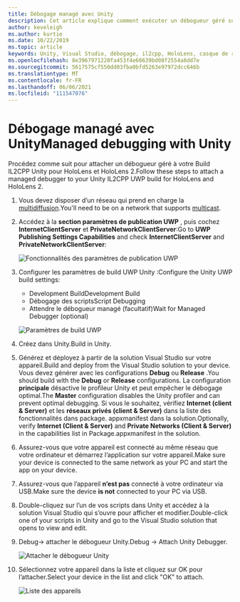```yaml
---
title: Débogage managé avec Unity
description: Cet article explique comment exécuter un débogueur géré sur votre projet UWP IL2CPP Unity.
author: keveleigh
ms.author: kurtie
ms.date: 10/22/2019
ms.topic: article
keywords: Unity, Visual Studio, débogage, il2cpp, HoloLens, casque de réalité mixte, casque Windows Mixed realisation, casque de réalité virtuelle, UWP
ms.openlocfilehash: 8e3967971220fa453f4e60639bd08f2554a8dd7e
ms.sourcegitcommit: 5617575cf550dd03fba0bfd5263e97972dcc646b
ms.translationtype: MT
ms.contentlocale: fr-FR
ms.lasthandoff: 06/06/2021
ms.locfileid: "111547076"
---
```

# <a name="managed-debugging-with-unity"></a><span data-ttu-id="2041e-104">Débogage managé avec Unity</span><span class="sxs-lookup"><span data-stu-id="2041e-104">Managed debugging with Unity</span></span>

<span data-ttu-id="2041e-105">Procédez comme suit pour attacher un débogueur géré à votre Build IL2CPP Unity pour HoloLens et HoloLens 2.</span><span class="sxs-lookup"><span data-stu-id="2041e-105">Follow these steps to attach a managed debugger to your Unity IL2CPP UWP build for HoloLens and HoloLens 2.</span></span>

1. <span data-ttu-id="2041e-106">Vous devez disposer d’un réseau qui prend en charge la [multidiffusion](https://en.wikipedia.org/wiki/Multicast).</span><span class="sxs-lookup"><span data-stu-id="2041e-106">You'll need to be on a network that supports [multicast](https://en.wikipedia.org/wiki/Multicast).</span></span>
2. <span data-ttu-id="2041e-107">Accédez à la **section paramètres de publication UWP** , puis cochez **InternetClientServer** et **PrivateNetworkClientServer**:</span><span class="sxs-lookup"><span data-stu-id="2041e-107">Go to **UWP Publishing Settings Capabilities** and check **InternetClientServer** and **PrivateNetworkClientServer**:</span></span>

    ![Fonctionnalités des paramètres de publication UWP](images/il2cpp-debugging-capabilities.png)

3. <span data-ttu-id="2041e-109">Configurer les paramètres de build UWP Unity :</span><span class="sxs-lookup"><span data-stu-id="2041e-109">Configure the Unity UWP build settings:</span></span>
    - <span data-ttu-id="2041e-110">Development Build</span><span class="sxs-lookup"><span data-stu-id="2041e-110">Development Build</span></span>
    - <span data-ttu-id="2041e-111">Débogage des scripts</span><span class="sxs-lookup"><span data-stu-id="2041e-111">Script Debugging</span></span>
    - <span data-ttu-id="2041e-112">Attendre le débogueur managé (facultatif)</span><span class="sxs-lookup"><span data-stu-id="2041e-112">Wait for Managed Debugger (optional)</span></span>

    ![Paramètres de build UWP](images/il2cpp-debugging-build.png)

4. <span data-ttu-id="2041e-114">Créez dans Unity.</span><span class="sxs-lookup"><span data-stu-id="2041e-114">Build in Unity.</span></span>
5. <span data-ttu-id="2041e-115">Générez et déployez à partir de la solution Visual Studio sur votre appareil.</span><span class="sxs-lookup"><span data-stu-id="2041e-115">Build and deploy from the Visual Studio solution to your device.</span></span> <span data-ttu-id="2041e-116">Vous devez générer avec les configurations **Debug** ou **Release** .</span><span class="sxs-lookup"><span data-stu-id="2041e-116">You should build with the **Debug** or **Release** configurations.</span></span> <span data-ttu-id="2041e-117">La configuration **principale** désactive le profileur Unity et peut empêcher le débogage optimal.</span><span class="sxs-lookup"><span data-stu-id="2041e-117">The **Master** configuration disables the Unity profiler and can prevent optimal debugging.</span></span> <span data-ttu-id="2041e-118">Si vous le souhaitez, vérifiez **Internet (client & Server)** et les **réseaux privés (client & Server)** dans la liste des fonctionnalités dans package. appxmanifest dans la solution.</span><span class="sxs-lookup"><span data-stu-id="2041e-118">Optionally, verify **Internet (Client & Server)** and **Private Networks (Client & Server)** in the capabilities list in Package.appxmanifest in the solution.</span></span>
6. <span data-ttu-id="2041e-119">Assurez-vous que votre appareil est connecté au même réseau que votre ordinateur et démarrez l’application sur votre appareil.</span><span class="sxs-lookup"><span data-stu-id="2041e-119">Make sure your device is connected to the same network as your PC and start the app on your device.</span></span>
7. <span data-ttu-id="2041e-120">Assurez-vous que l’appareil **n’est pas** connecté à votre ordinateur via USB.</span><span class="sxs-lookup"><span data-stu-id="2041e-120">Make sure the device **is not** connected to your PC via USB.</span></span>
8. <span data-ttu-id="2041e-121">Double-cliquez sur l’un de vos scripts dans Unity et accédez à la solution Visual Studio qui s’ouvre pour afficher et modifier.</span><span class="sxs-lookup"><span data-stu-id="2041e-121">Double-click one of your scripts in Unity and go to the Visual Studio solution that opens to view and edit.</span></span>
9. <span data-ttu-id="2041e-122">Debug-> attacher le débogueur Unity.</span><span class="sxs-lookup"><span data-stu-id="2041e-122">Debug -> Attach Unity Debugger.</span></span>

    ![Attacher le débogueur Unity](images/il2cpp-debugging-attach.png)

10. <span data-ttu-id="2041e-124">Sélectionnez votre appareil dans la liste et cliquez sur OK pour l’attacher.</span><span class="sxs-lookup"><span data-stu-id="2041e-124">Select your device in the list and click "OK" to attach.</span></span>

    ![Liste des appareils](images/il2cpp-debugging-machines.png)
